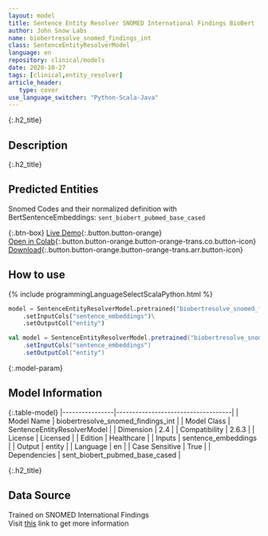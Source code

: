 ```yaml
---
layout: model
title: Sentence Entity Resolver SNOMED International Findings BioBert
author: John Snow Labs
name: biobertresolve_snomed_findings_int
class: SentenceEntityResolverModel
language: en
repository: clinical/models
date: 2020-10-27
tags: [clinical,entity_resolver]
article_header:
   type: cover
use_language_switcher: "Python-Scala-Java"
---
```


{:.h2_title}
## Description 


 {:.h2_title}
## Predicted Entities
Snomed Codes and their normalized definition with BertSentenceEmbeddings: `sent_biobert_pubmed_base_cased` 

{:.btn-box}
[Live Demo](https://demo.johnsnowlabs.com/healthcare/ER_SNOMED/){:.button.button-orange}<br/>[Open in Colab](https://colab.research.google.com/github/JohnSnowLabs/spark-nlp-workshop/blob/master/tutorials/Certification_Trainings/Healthcare/13.Snomed_Entity_Resolver_Model_Training.ipynb){:.button.button-orange.button-orange-trans.co.button-icon}<br/>[Download](https://s3.amazonaws.com/auxdata.johnsnowlabs.com/clinical/models/biobertresolve_snomed_findings_en_2.6.3_2.4_1603209744068.zip){:.button.button-orange.button-orange-trans.arr.button-icon}<br/>

## How to use 
<div class="tabs-box" markdown="1">

{% include programmingLanguageSelectScalaPython.html %}

```python
model = SentenceEntityResolverModel.pretrained("biobertresolve_snomed_findings_int","en","clinical/models")\
	.setInputCols("sentence_embeddings")\
	.setOutputCol("entity")
```

```scala
val model = SentenceEntityResolverModel.pretrained("biobertresolve_snomed_findings_int","en","clinical/models")
	.setInputCols("sentence_embeddings")
	.setOutputCol("entity")
```
</div>



{:.model-param}
## Model Information
{:.table-model}
|----------------|------------------------------------|
| Model Name     | biobertresolve_snomed_findings_int |
| Model Class    | SentenceEntityResolverModel        |
| Dimension      | 2.4                                |
| Compatibility  | 2.6.3                              |
| License        | Licensed                           |
| Edition        | Healthcare                         |
| Inputs         | sentence_embeddings                |
| Output         | entity                             |
| Language       | en                                 |
| Case Sensitive | True                               |
| Dependencies   | sent_biobert_pubmed_base_cased     |




{:.h2_title}
## Data Source
Trained on SNOMED International Findings  
Visit [this](http://www.snomed.org/) link to get more information

